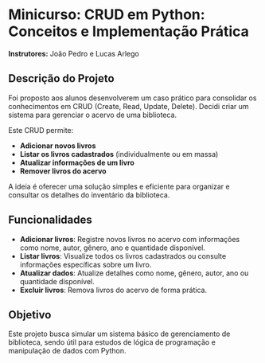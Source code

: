 # Minicurso: CRUD em Python: Conceitos e Implementação Prática  
**Instrutores:** João Pedro e Lucas Arlego

## Descrição do Projeto  
Foi proposto aos alunos desenvolverem um caso prático para consolidar os conhecimentos em CRUD (Create, Read, Update, Delete). Decidi criar um sistema para gerenciar o acervo de uma biblioteca.

Este CRUD permite:  
- **Adicionar novos livros**  
- **Listar os livros cadastrados** (individualmente ou em massa)  
- **Atualizar informações de um livro**  
- **Remover livros do acervo**  

A ideia é oferecer uma solução simples e eficiente para organizar e consultar os detalhes do inventário da biblioteca.

## Funcionalidades  
- **Adicionar livros**: Registre novos livros no acervo com informações como nome, autor, gênero, ano e quantidade disponível.  
- **Listar livros**: Visualize todos os livros cadastrados ou consulte informações específicas sobre um livro.  
- **Atualizar dados**: Atualize detalhes como nome, gênero, autor, ano ou quantidade disponível.  
- **Excluir livros**: Remova livros do acervo de forma prática.  

## Objetivo  
Este projeto busca simular um sistema básico de gerenciamento de biblioteca, sendo útil para estudos de lógica de programação e manipulação de dados com Python.
